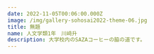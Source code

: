 ```yaml
---
date: 2022-11-05T00:06:00.000Z
image: /img/gallery-sohosai2022-theme-06.jpg
title: 無題
name: 人文学類1年　川﨑升
description: 大学校内のSAZAコーヒーの脇の道です。
---
```

